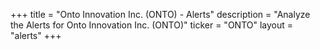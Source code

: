 +++
title = "Onto Innovation Inc. (ONTO) - Alerts"
description = "Analyze the Alerts for Onto Innovation Inc. (ONTO)"
ticker = "ONTO"
layout = "alerts"
+++

